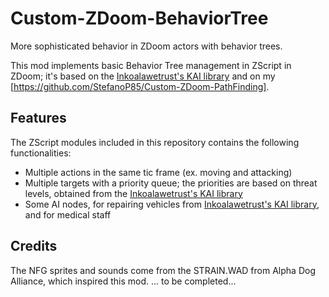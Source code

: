 # Custom-ZDoom-BehaviorTree
More sophisticated behavior in ZDoom actors with behavior trees.

This mod implements basic Behavior Tree management in ZScript in ZDoom; it's based on the [Inkoalawetrust's KAI library](https://github.com/inkoalawetrust/KAI) and on my [https://github.com/StefanoP85/Custom-ZDoom-PathFinding].

## Features
The ZScript modules included in this repository contains the following functionalities:
* Multiple actions in the same tic frame (ex. moving and attacking)
* Multiple targets with a priority queue; the priorities are based on threat levels, obtained from the [Inkoalawetrust's KAI library](https://github.com/inkoalawetrust/KAI)
* Some AI nodes, for repairing vehicles from [Inkoalawetrust's KAI library](https://github.com/inkoalawetrust/KAI), and for medical staff

## Credits
The NFG sprites and sounds come from the STRAIN.WAD from Alpha Dog Alliance, which inspired this mod.
... to be completed...
